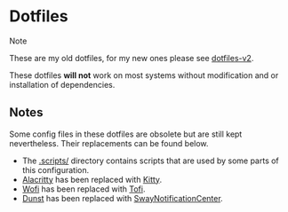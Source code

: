 # Dotfiles

> [!NOTE]
> These are my old dotfiles, for my new ones please see [dotfiles-v2](https://github.com/blru/dotfiles-v2).

These dotfiles **will not** work on most systems without modification and or installation of dependencies.

## Notes

Some config files in these dotfiles are obsolete but are still kept nevertheless. Their replacements can be found below.

- The [.scripts/](.scripts) directory contains scripts that are used by some parts of this configuration.
- [Alacritty](https://github.com/alacritty/alacritty) has been replaced with [Kitty](https://github.com/kovidgoyal/kitty).
- [Wofi](https://hg.sr.ht/~scoopta/wofi) has been replaced with [Tofi](https://github.com/philj56/tofi).
- [Dunst](https://github.com/dunst-project/dunst) has been replaced with [SwayNotificationCenter](https://github.com/ErikReider/SwayNotificationCenter).
